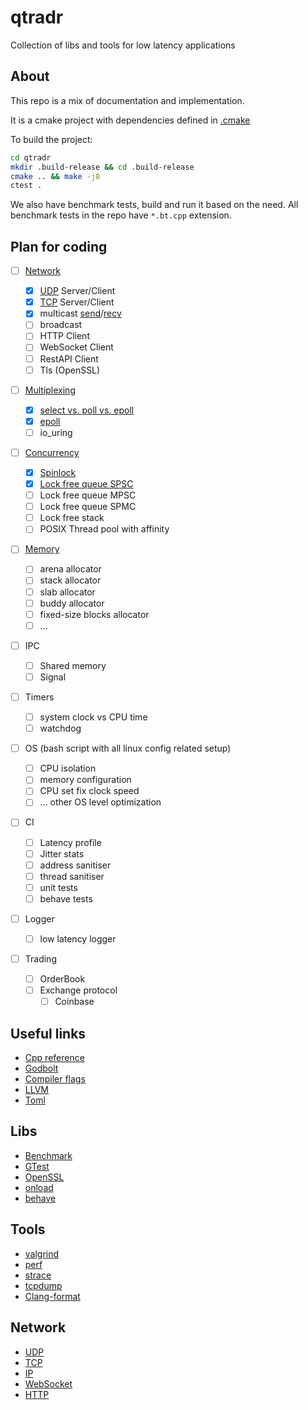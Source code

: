 # qtradr

Collection of libs and tools for low latency applications

## About

This repo is a mix of documentation and implementation.

It is a cmake project with dependencies defined in [.cmake](./.cmake/)


To build the project:

```bash
cd qtradr
mkdir .build-release && cd .build-release
cmake .. && make -j8
ctest .
```

We also have benchmark tests, build and run it based on the need.
All benchmark tests in the repo have `*.bt.cpp` extension.


## Plan for coding

- [ ] [Network](./network/README.md)

  - [x] [UDP](./network/inc/network/udp/README.md) Server/Client
  - [x] [TCP](./network/inc/network/tcp/README.md) Server/Client
  - [x] multicast [send](./network/inc/network/udp/mcast_send.hpp)/[recv](./network/inc/network/udp/mcast_recv.hpp)
  - [ ] broadcast
  - [ ] HTTP Client
  - [ ] WebSocket Client
  - [ ] RestAPI Client
  - [ ] Tls (OpenSSL)

- [ ] [Multiplexing](./multiplexing/README.md)

  - [x] [select vs. poll vs. epoll](./multiplexing/README.md)
  - [x] [epoll](./multiplexing/inc/multiplexing/epoll.hpp)
  - [ ] io_uring

- [ ] [Concurrency](./concurrency/REAME.md)

  - [x] [Spinlock](./concurrency/inc/concurrency/spinlock.hpp)
  - [x] [Lock free queue SPSC](./concurrency/inc/concurrency/lfqueue/spsc.hpp)
  - [ ] Lock free queue MPSC
  - [ ] Lock free queue SPMC
  - [ ] Lock free stack
  - [ ] POSIX Thread pool with affinity

- [ ] [Memory](./memory/REAME.md)

  - [ ] arena allocator
  - [ ] stack allocator
  - [ ] slab allocator
  - [ ] buddy allocator
  - [ ] fixed-size blocks allocator
  - [ ] ...

- [ ] IPC

  - [ ] Shared memory
  - [ ] Signal

- [ ] Timers

  - [ ] system clock vs CPU time
  - [ ] watchdog

- [ ] OS (bash script with all linux config related setup)

  - [ ] CPU isolation
  - [ ] memory configuration
  - [ ] CPU set fix clock speed
  - [ ] ... other OS level optimization

- [ ] CI

  - [ ] Latency profile
  - [ ] Jitter stats
  - [ ] address sanitiser
  - [ ] thread sanitiser
  - [ ] unit tests
  - [ ] behave tests

- [ ] Logger

  - [ ] low latency logger

- [ ] Trading

  - [ ] OrderBook
  - [ ] Exchange protocol
    - [ ] Coinbase

## Useful links

- [Cpp reference](https://en.cppreference.com/w/)
- [Godbolt](https://godbolt.org/)
- [Compiler flags](https://caiorss.github.io/C-Cpp-Notes/compiler-flags-options.html)
- [LLVM](https://llvm.org/docs/CommandGuide/llvm-mca.html)
- [Toml](https://toml.io/en/)

## Libs

- [Benchmark](https://github.com/google/benchmark)
- [GTest](https://google.github.io/googletest/)
- [OpenSSL](https://www.openssl.org/docs/)
- [onload](https://github.com/Xilinx-CNS/onload)
- [behave](https://behave.readthedocs.io/en/stable/)

## Tools

- [valgrind](https://valgrind.org/)
- [perf](https://perf.wiki.kernel.org/index.php/Main_Page)
- [strace](https://strace.io/)
- [tcpdump](https://www.tcpdump.org/)
- [Clang-format](https://clang.llvm.org/docs/ClangFormat.html)

## Network

- [UDP](https://www.rfc-editor.org/rfc/rfc768)
- [TCP](https://www.rfc-editor.org/rfc/rfc761)
- [IP](https://www.rfc-editor.org/rfc/rfc760)
- [WebSocket](https://www.rfc-editor.org/rfc/rfc6455)
- [HTTP](https://www.rfc-editor.org/rfc/rfc2616)
